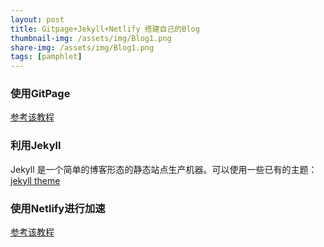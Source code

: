 ```yaml
---
layout: post
title: Gitpage+Jekyll+Netlify 搭建自己的Blog
thumbnail-img: /assets/img/Blog1.png
share-img: /assets/img/Blog1.png
tags: [pamphlet]
---
```


### 使用GitPage

[参考该教程](https://sspai.com/post/54608)

### 利用Jekyll

Jekyll 是一个简单的博客形态的静态站点生产机器。可以使用一些已有的主题：
[jekyll theme](https://github.com/topics/jekyll-theme)

### 使用Netlify进行加速

[参考该教程](https://www.ituring.com.cn/article/507586)
